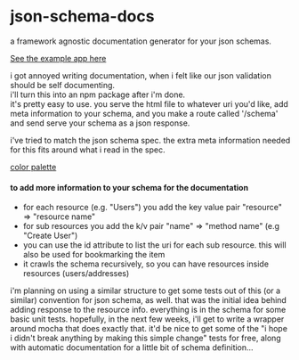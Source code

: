 # json-schema-docs
a framework agnostic documentation generator for your json schemas.

[See the example app here](http://hippopotamus2.github.io/json-docs.html)

i got annoyed writing documentation, when i felt like our json validation should be self documenting.  
i'll turn this into an npm package after i'm done.  
it's pretty easy to use. you serve the html file to whatever uri you'd like, add meta information to your schema, and you make a route called '/schema' and send serve your schema as a json response.  

i've tried to match the json schema spec. the extra meta information needed for this fits around what i read in the spec.

[color palette](http://paletton.com/#uid=13x0u0kktl7Xh3pEkaI5tyV00Kh)

#### to add more information to your schema for the documentation
- for each resource (e.g. "Users") you add the key value pair "resource" => "resource name"
- for sub resources you add the k/v pair "name" => "method name" (e.g "Create User")
- you can use the id attribute to list the uri for each sub resource. this will also be used for bookmarking the item
- it crawls the schema recursively, so you can have resources inside resources (users/addresses)

i'm planning on using a similar structure to get some tests out of this (or a similar) convention for json schema, as well. that was the initial idea behind adding response to the resource info. everything is in the schema for some basic unit tests. hopefully, in the next few weeks, i'll get to write a wrapper around mocha that does exactly that. it'd be nice to get some of the "i hope i didn't break anything by making this simple change" tests for free, along with automatic documentation for a little bit of schema definition...
